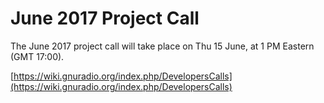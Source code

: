 
# June 2017 Project Call

The June 2017 project call will take place on Thu 15 June, at 1 PM Eastern (GMT 17:00).

[https://wiki.gnuradio.org/index.php/DevelopersCalls](https://wiki.gnuradio.org/index.php/DevelopersCalls)
